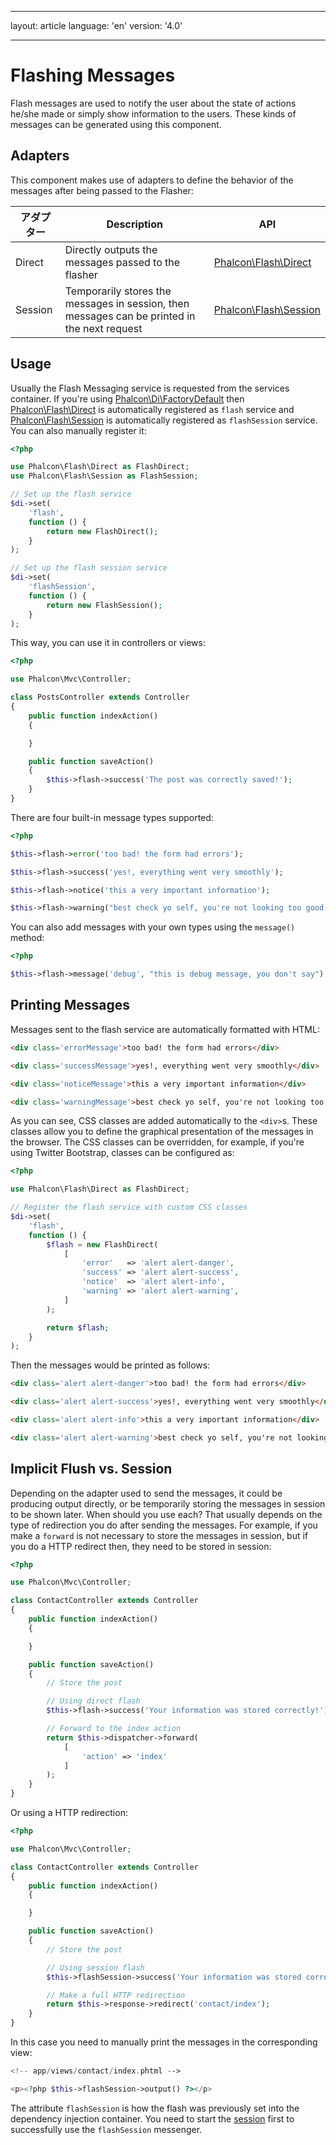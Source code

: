 * * *

layout: article language: 'en' version: '4.0'

* * *

<a name='overview'></a>

# Flashing Messages

Flash messages are used to notify the user about the state of actions he/she made or simply show information to the users. These kinds of messages can be generated using this component.

<a name='adapters'></a>

## Adapters

This component makes use of adapters to define the behavior of the messages after being passed to the Flasher:

| アダプター   | Description                                                                                  | API                                                  |
| ------- | -------------------------------------------------------------------------------------------- | ---------------------------------------------------- |
| Direct  | Directly outputs the messages passed to the flasher                                          | [Phalcon\Flash\Direct](api/Phalcon_Flash_Direct)   |
| Session | Temporarily stores the messages in session, then messages can be printed in the next request | [Phalcon\Flash\Session](api/Phalcon_Flash_Session) |

<a name='usage'></a>

## Usage

Usually the Flash Messaging service is requested from the services container. If you're using [Phalcon\Di\FactoryDefault](api/Phalcon_Di_FactoryDefault) then [Phalcon\Flash\Direct](api/Phalcon_Flash_Direct) is automatically registered as `flash` service and [Phalcon\Flash\Session](api/Phalcon_Flash_Session) is automatically registered as `flashSession` service. You can also manually register it:

```php
<?php

use Phalcon\Flash\Direct as FlashDirect;
use Phalcon\Flash\Session as FlashSession;

// Set up the flash service
$di->set(
    'flash',
    function () {
        return new FlashDirect();
    }
);

// Set up the flash session service
$di->set(
    'flashSession',
    function () {
        return new FlashSession();
    }
);
```

This way, you can use it in controllers or views:

```php
<?php

use Phalcon\Mvc\Controller;

class PostsController extends Controller
{
    public function indexAction()
    {

    }

    public function saveAction()
    {
        $this->flash->success('The post was correctly saved!');
    }
}
```

There are four built-in message types supported:

```php
<?php

$this->flash->error('too bad! the form had errors');

$this->flash->success('yes!, everything went very smoothly');

$this->flash->notice('this a very important information');

$this->flash->warning("best check yo self, you're not looking too good.");
```

You can also add messages with your own types using the `message()` method:

```php
<?php

$this->flash->message('debug', "this is debug message, you don't say");
```

<a name='printing'></a>

## Printing Messages

Messages sent to the flash service are automatically formatted with HTML:

```html
<div class='errorMessage'>too bad! the form had errors</div>

<div class='successMessage'>yes!, everything went very smoothly</div>

<div class='noticeMessage'>this a very important information</div>

<div class='warningMessage'>best check yo self, you're not looking too good.</div>
```

As you can see, CSS classes are added automatically to the `<div>`s. These classes allow you to define the graphical presentation of the messages in the browser. The CSS classes can be overridden, for example, if you're using Twitter Bootstrap, classes can be configured as:

```php
<?php

use Phalcon\Flash\Direct as FlashDirect;

// Register the flash service with custom CSS classes
$di->set(
    'flash',
    function () {
        $flash = new FlashDirect(
            [
                'error'   => 'alert alert-danger',
                'success' => 'alert alert-success',
                'notice'  => 'alert alert-info',
                'warning' => 'alert alert-warning',
            ]
        );

        return $flash;
    }
);
```

Then the messages would be printed as follows:

```html
<div class='alert alert-danger'>too bad! the form had errors</div>

<div class='alert alert-success'>yes!, everything went very smoothly</div>

<div class='alert alert-info'>this a very important information</div>

<div class='alert alert-warning'>best check yo self, you're not looking too good.</div>
```

<a name='implicit-flush-vs-session'></a>

## Implicit Flush vs. Session

Depending on the adapter used to send the messages, it could be producing output directly, or be temporarily storing the messages in session to be shown later. When should you use each? That usually depends on the type of redirection you do after sending the messages. For example, if you make a `forward` is not necessary to store the messages in session, but if you do a HTTP redirect then, they need to be stored in session:

```php
<?php

use Phalcon\Mvc\Controller;

class ContactController extends Controller
{
    public function indexAction()
    {

    }

    public function saveAction()
    {
        // Store the post

        // Using direct flash
        $this->flash->success('Your information was stored correctly!');

        // Forward to the index action
        return $this->dispatcher->forward(
            [
                'action' => 'index'
            ]
        );
    }
}
```

Or using a HTTP redirection:

```php
<?php

use Phalcon\Mvc\Controller;

class ContactController extends Controller
{
    public function indexAction()
    {

    }

    public function saveAction()
    {
        // Store the post

        // Using session flash
        $this->flashSession->success('Your information was stored correctly!');

        // Make a full HTTP redirection
        return $this->response->redirect('contact/index');
    }
}
```

In this case you need to manually print the messages in the corresponding view:

```php
<!-- app/views/contact/index.phtml -->

<p><?php $this->flashSession->output() ?></p>
```

The attribute `flashSession` is how the flash was previously set into the dependency injection container. You need to start the [session](/4.0/en/session) first to successfully use the `flashSession` messenger.